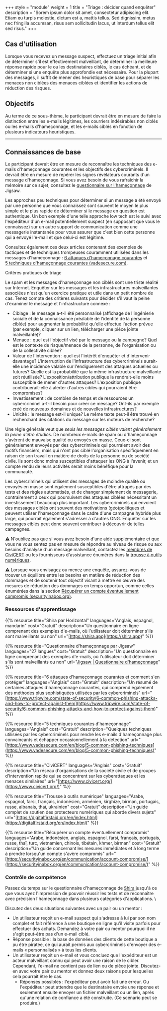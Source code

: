 +++
style = "module"
weight = 1
title = "Triage : décider quand enquêter"
description = "Sorem ipsum dolor sit amet, consectetur adipiscing elit. Etiam eu turpis molestie, dictum est a, mattis tellus. Sed dignissim, metus nec fringilla accumsan, risus sem sollicitudin lacus, ut interdum tellus elit sed risus."
+++

## Cas d'utilisation

Lorsque vous recevez un message suspect, effectuez un triage initial afin de déterminer s'il est effectivement malveillant, de déterminer la meilleure réponse rapide pour le ou les destinataires ciblés, le cas échéant, et de déterminer si une enquête plus approfondie est nécessaire. Pour la plupart des messages, il suffit de mener des heuristiques de base pour séparer les menaces non ciblées des menaces ciblées et identifier les actions de réduction des risques.

## Objectifs

Au terme de ce sous-thème, le participant devrait être en mesure de faire la distinction entre les e-mails légitimes, les courriers indésirables non ciblés ou les e-mails d'hameçonnage, et les e-mails ciblés en fonction de plusieurs indicateurs heuristiques.

---

## Connaissances de base

Le participant devrait être en mesure de reconnaître les techniques des e-mails d'hameçonnage courantes et les objectifs des cybercriminels. Il devrait être en mesure de repérer les signes révélateurs courants d'un message d'hameçonnage. Si vous avez besoin de vous rafraîchir la mémoire sur ce sujet, consultez le [questionnaire sur l'hameçonnage](https://phishingquiz.withgoogle.com/) de Jigsaw.

Les approches peu techniques pour déterminer si un message a été envoyé par une personne que vous connaissez sont souvent le moyen le plus simple et le plus rapide de déterminer si le message en question est authentique. Un bon exemple d'une telle approche low tech est le suivi avec l'expéditeur d'un e-mail potentiellement suspect (en supposant que vous le connaissez) sur un autre support de communication comme une messagerie instantanée pour vous assurer que c'est bien cette personne qui a envoyé l'e-mail et que celui-ci est légitime.

Consultez également ces deux articles contenant des exemples de tactiques et de techniques trompeuses couramment utilisées dans les messages d'hameçonnage : [6 attaques d'hameçonnage courantes](https://www.tripwire.com/state-of-security/6-common-phishing-attacks-and-how-to-protect-against-them) et [5 techniques d'hameçonnage courantes (vadesecure.com)](https://www.vadesecure.com/en/blog/5-common-phishing-techniques).

Critères pratiques de triage

Le spam et les messages d'hameçonnage non ciblés sont une triste réalité sur Internet. Enquêter sur les messages et les infrastructures malveillantes associées n'est qu'un exercice pratique et utile dans un petit nombre de cas. Tenez compte des critères suivants pour décider s'il vaut la peine d'examiner le message et l'infrastructure connexe :

- Ciblage : le message a-t-il été personnalisé (affichage de l'ingénierie sociale et de la connaissance préalable de l'identité de la personne ciblée) pour augmenter la probabilité qu'elle effectue l'action prévue (par exemple, cliquer sur un lien, télécharger une pièce jointe malveillante)?
- Menace : quel est l'objectif visé par le message ou la campagne? Quel est le contexte de risque/menace de la personne, de l'organisation ou de la collectivité ciblée?
- Valeur de l'intervention : quel est l'intérêt d'enquêter et d'intervenir davantage? L'interruption de l'infrastructure des cybercriminels aurait-elle une incidence valable sur l'endiguement des attaques actuelles ou futures? Quelle est la probabilité que la même infrastructure malveillante soit réutilisée? L'exposition/attribution publique la rendrait-elle moins susceptible de mener d'autres attaques? L'exposition publique contribuerait-elle à alerter d'autres cibles qui pourraient être compromises?
- Investissement : de combien de temps et de ressources un cybercriminel a-t-il besoin pour créer ce message? Ont-ils par exemple créé de nouveaux domaines et de nouvelles infrastructures?
- Unicité : le message est-il unique? Le même texte peut-il être trouvé en recherchant des citations du message sur les moteurs de recherche?

Une règle générale veut que _seuls les messages ciblés valent généralement la peine d'être étudiés_. De nombreux e-mails de spam ou d'hameçonnage s'avèrent de mauvaise qualité ou envoyés en masse. Ceux-ci sont généralement envoyés par des cybercriminels qui pourraient avoir des motifs financiers, mais qui n'ont pas ciblé l'organisation spécifiquement en raison de son travail en matière de droits de la personne ou de société civile. Ils sont donc moins susceptibles d'attaquer les ONG à l'avenir, et un compte rendu de leurs activités serait moins bénéfique pour la communauté.

Les cybercriminels qui utilisent des messages de moindre qualité ou envoyés en masse sont également susceptibles d'être attrapés par des tests et des règles automatisés, et de changer simplement de messagerie, contrairement à ceux qui poursuivent des attaques ciblées nécessitant un investissement beaucoup plus important. Les cybercriminels qui envoient des messages ciblés ont souvent des motivations (géo)politiques et peuvent utiliser l'hameçonnage dans le cadre d'une campagne hybride plus large, qui pourrait également s'adresser à d'autres ONG. Enquêter sur les messages ciblés peut donc souvent contribuer à découvrir de telles campagnes.

⚠️ N'oubliez pas que si vous avez besoin d'une aide supplémentaire et que vous ne vous sentez pas en mesure de répondre au niveau de risque ou aux besoins d'analyse d'un message malveillant, contactez les [membres de CiviCERT](https://www.civicert.org/) ou les fournisseurs d'assistance énumérés dans la [trousse à outils numériques](https://digitalfirstaid.org/).

⚠️ Lorsque vous envisagez ou menez une enquête, assurez-vous de trouver un équilibre entre les besoins en matière de réduction des dommages et de soutenir tout objectif visant à mettre en œuvre des mesures de réduction des dommages en temps opportun, comme celles énumérées dans la section [Récupérer un compte éventuellement compromis (securityinabox.org)](https://securityinabox.org/en/communication/account-compromise/).

### Ressources d'apprentissage

{{% resource title="Shira par Horizontal" languages="Anglais, espagnol, mandarin" cost="Gratuit" description="Un questionnaire en ligne comprenant des exemples d'e-mails, où l'utilisateur doit déterminer s'ils sont malveillants ou non" url="[https://shira.app](https://shira.app)" %}}

{{% resource title="Questionnaire d'hameçonnage par Jigsaw" languages="27 langues" cost="Gratuit" description="Un questionnaire en ligne comprenant des exemples d'e-mails, où l'utilisateur doit déterminer s'ils sont malveillants ou non" url="[Jigsaw | Questionnaire d'hameçonnage](https://phishingquiz.withgoogle.com/)" %}}

{{% resource title="6 attaques d'hameçonnage courantes et comment s'en protéger" languages="Anglais" cost="Gratuit" description="Un résumé de certaines attaques d'hameçonnage courantes, qui comprend également des méthodes plus sophistiquées utilisées par les cybercriminels" url="[https://www.tripwire.com/state-of-security/6-common-phishing-attacks-and-how-to-protect-against-them](https://www.tripwire.com/state-of-security/6-common-phishing-attacks-and-how-to-protect-against-them)" %}}

{{% resource title="5 techniques courantes d'hameçonnage" languages="Anglais" cost="Gratuit" description="Quelques techniques utilisées par les cybercriminels pour rendre les e-mails d'hameçonnage plus convaincants et échapper occasionnellement à la détection" url="[https://www.vadesecure.com/en/blog/5-common-phishing-techniques](https://www.vadesecure.com/en/blog/5-common-phishing-techniques)" %}}

{{% resource title="CiviCERT" languages="Anglais" cost="Gratuit" description="Un réseau d'organisations de la société civile et de groupes d'intervention rapide qui se concentrent sur les cyberattaques et les menaces similaires" url="[https://www.civicert.org/](https://www.civicert.org/)" %}}

{{% resource title="Trousse à outils numérique" languages="Arabe, espagnol, farsi, français, indonésien, arménien, kirghize, birman, portugais, russe, albanais, thaï, ukrainien" cost="Gratuit" description="Un guide complet de soutien des protecteurs numériques qui aborde divers sujets" url="[https://digitalfirstaid.org/en/index.html](https://digitalfirstaid.org/en/index.html)" %}}

{{% resource title="Récupérer un compte éventuellement compromis" languages="Arabe, indonésien, anglais, espagnol, farsi, français, portugais, russe, thaï, turc, vietnamien, chinois, tibétain, khmer, birman" cost="Gratuit" description="Un guide concernant les mesures immédiates et à long terme à prendre lorsqu'un compte s'avère compromis" url="[https://securityinabox.org/en/communication/account-compromise/](https://securityinabox.org/en/communication/account-compromise/)" %}}

### Contrôle de compétence

Passez du temps sur le questionnaire d'hameçonnage de [Shira](https://shira.app/) jusqu'à ce que vous ayez l'impression de pouvoir réussir les tests et de reconnaître avec précision l'hameçonnage dans plusieurs catégories d'applications. \

Discutez des deux situations suivantes avec un pair ou un mentor :

- Un utilisateur reçoit un e-mail suspect qui s'adresse à lui par son nom complet et fait référence à une boutique en ligne qu'il visite parfois pour effectuer des achats. Demandez à votre pair ou mentor pourquoi il ne s'agit peut-être pas d'un e-mail ciblé.
- Réponse possible : la base de données des clients de cette boutique a pu être piratée, ce qui aurait permis aux cybercriminels d'envoyer des e-mails « personnalisés » à tous les clients.
- Un utilisateur reçoit un e-mail et vous concluez que l'expéditeur est un acteur malveillant connu qui peut avoir une raison de le cibler. Cependant, l'e-mail ne contient pas de lien ou de pièce jointe. Discutez-en avec votre pair ou mentor et donnez deux raisons pour lesquelles cela pourrait être le cas.
  - Réponses possibles : l'expéditeur peut avoir fait une erreur. Ou l'expéditeur peut attendre que le destinataire envoie une réponse et seulement ensuite envoyer un fichier malveillant ou un lien, après qu'une relation de confiance a été construite. (Ce scénario peut se produire.)